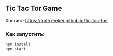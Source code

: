 ##   Tic Tac Tor Game
Хостинг: https://truth7eeker.github.io/tic-tac-toe

### Как запустить:
```sh
npm install
npm start